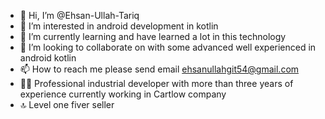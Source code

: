 - 👋 Hi, I’m @Ehsan-Ullah-Tariq
- 👀 I’m interested in android development in kotlin
- 🌱 I’m currently learning and have learned a lot in this technology
- 💞️ I’m looking to collaborate on with some advanced well experienced in android kotlin
- 📫 How to reach me please send email ehsanullahgit54@gmail.com
- ✍🏽 Professional industrial developer with more than three years of experience currently working in Cartlow company
- 🔝 Level one fiver seller 
